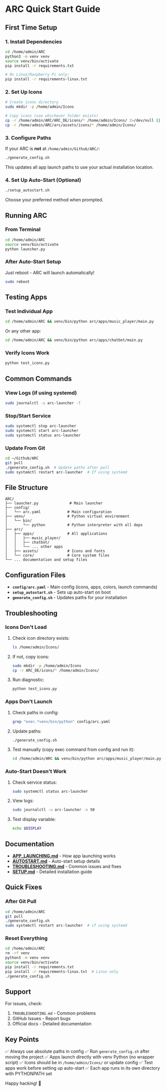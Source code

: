 # ARC Quick Start Guide

## First Time Setup

### 1. Install Dependencies

```bash
cd /home/admin/ARC
python3 -m venv venv
source venv/bin/activate
pip install -r requirements.txt

# On Linux/Raspberry Pi only:
pip install -r requirements-linux.txt
```

### 2. Set Up Icons

```bash
# Create icons directory
sudo mkdir -p /home/admin/Icons

# Copy icons (use whichever folder exists)
cp -r /home/admin/ARC/ARC_DE/icons/* /home/admin/Icons/ 2>/dev/null || \
cp -r /home/admin/ARC/arc/assets/icons/* /home/admin/Icons/
```

### 3. Configure Paths

If your ARC is **not** at `/home/admin/Github/ARC/`:

```bash
./generate_config.sh
```

This updates all app launch paths to use your actual installation location.

### 4. Set Up Auto-Start (Optional)

```bash
./setup_autostart.sh
```

Choose your preferred method when prompted.

## Running ARC

### From Terminal

```bash
cd /home/admin/ARC
source venv/bin/activate
python launcher.py
```

### After Auto-Start Setup

Just reboot - ARC will launch automatically!

```bash
sudo reboot
```

## Testing Apps

### Test Individual App

```bash
cd /home/admin/ARC && venv/bin/python arc/apps/music_player/main.py
```

Or any other app:
```bash
cd /home/admin/ARC && venv/bin/python arc/apps/chatbot/main.py
```

### Verify Icons Work

```bash
python test_icons.py
```

## Common Commands

### View Logs (if using systemd)

```bash
sudo journalctl -u arc-launcher -f
```

### Stop/Start Service

```bash
sudo systemctl stop arc-launcher
sudo systemctl start arc-launcher
sudo systemctl status arc-launcher
```

### Update From Git

```bash
cd ~/Github/ARC
git pull
./generate_config.sh  # Update paths after pull
sudo systemctl restart arc-launcher  # If using systemd
```

## File Structure

```
ARC/
├── launcher.py              # Main launcher
├── config/
│   └── arc.yaml            # Main configuration
├── venv/                   # Python virtual environment
│   └── bin/
│       └── python          # Python interpreter with all deps
├── arc/
│   ├── apps/               # All applications
│   │   ├── music_player/
│   │   ├── chatbot/
│   │   └── ... other apps
│   ├── assets/             # Icons and fonts
│   └── core/               # Core system files
└── ... documentation and setup files
```

## Configuration Files

- **`config/arc.yaml`** - Main config (icons, apps, colors, launch commands)
- **`setup_autostart.sh`** - Sets up auto-start on boot
- **`generate_config.sh`** - Updates paths for your installation

## Troubleshooting

### Icons Don't Load

1. Check icon directory exists:
   ```bash
   ls /home/admin/Icons/
   ```

2. If not, copy icons:
   ```bash
   sudo mkdir -p /home/admin/Icons
   cp -r ARC_DE/icons/* /home/admin/Icons/
   ```

3. Run diagnostic:
   ```bash
   python test_icons.py
   ```

### Apps Don't Launch

1. Check paths in config:
   ```bash
   grep "exec.*venv/bin/python" config/arc.yaml
   ```

2. Update paths:
   ```bash
   ./generate_config.sh
   ```

3. Test manually (copy exec command from config and run it):
   ```bash
   cd /home/admin/ARC && venv/bin/python arc/apps/music_player/main.py
   ```

### Auto-Start Doesn't Work

1. Check service status:
   ```bash
   sudo systemctl status arc-launcher
   ```

2. View logs:
   ```bash
   sudo journalctl -u arc-launcher -n 50
   ```

3. Test display variable:
   ```bash
   echo $DISPLAY
   ```

## Documentation

- **[APP_LAUNCHING.md](APP_LAUNCHING.md)** - How app launching works
- **[AUTOSTART.md](AUTOSTART.md)** - Auto-start setup details
- **[TROUBLESHOOTING.md](TROUBLESHOOTING.md)** - Common issues and fixes
- **[SETUP.md](SETUP.md)** - Detailed installation guide

## Quick Fixes

### After Git Pull

```bash
cd /home/admin/ARC
git pull
./generate_config.sh
sudo systemctl restart arc-launcher  # if using systemd
```

### Reset Everything

```bash
cd /home/admin/ARC
rm -rf venv
python3 -m venv venv
source venv/bin/activate
pip install -r requirements.txt
pip install -r requirements-linux.txt  # Linux only
./generate_config.sh
```

## Support

For issues, check:
1. `TROUBLESHOOTING.md` - Common problems
2. GitHub Issues - Report bugs
3. Official docs - Detailed documentation

## Key Points

✅ Always use absolute paths in config
✅ Run `generate_config.sh` after moving the project
✅ Apps launch directly with venv Python (no wrapper script)
✅ Icons should be in `/home/admin/Icons/` or update config
✅ Test apps work before setting up auto-start
✅ Each app runs in its own directory with PYTHONPATH set

Happy hacking! 🚀

